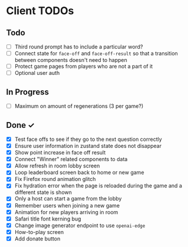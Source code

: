 # Client TODOs

## Todo

- [ ] Third round prompt has to include a particular word?
- [ ] Connect state for `face-off` and `face-off-result` so that a transition between components doesn't need to happen
- [ ] Protect game pages from players who are not a part of it
- [ ] Optional user auth

## In Progress

- [ ] Maximum on amount of regenerations (3 per game?)

## Done ✓

- [x] Test face offs to see if they go to the next question correctly
- [x] Ensure user information in zustand state does not disappear
- [x] Show point increase in face off result
- [x] Connect "Winner" related components to data
- [x] Allow refresh in room lobby screen
- [x] Loop leaderboard screen back to home or new game
- [x] Fix Firefox round animation glitch
- [x] Fix hydration error when the page is reloaded during the game and a different state is shown
- [x] Only a host can start a game from the lobby
- [x] Remember users when joining a new game
- [x] Animation for new players arriving in room
- [x] Safari title font kerning bug
- [x] Change image generator endpoint to use `openai-edge`
- [x] How-to-play screen
- [x] Add donate button
